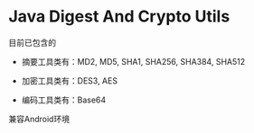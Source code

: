 # Java Digest And Crypto Utils #

目前已包含的

- 摘要工具类有：MD2, MD5, SHA1, SHA256, SHA384, SHA512

- 加密工具类有：DES3, AES

- 编码工具类有：Base64

兼容Android环境